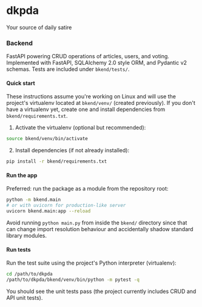 # dkpda
Your source of daily satire

### Backend
FastAPI powering CRUD operations of articles, users, and voting. Implemented with FastAPI, SQLAlchemy 2.0 style ORM, and Pydantic v2 schemas. Tests are included under `bkend/tests/`.

#### Quick start

These instructions assume you're working on Linux and will use the project's
virtualenv located at `bkend/venv/` (created previously). If you don't have a
virtualenv yet, create one and install dependencies from
`bkend/requirements.txt`.

1. Activate the virtualenv (optional but recommended):

```bash
source bkend/venv/bin/activate
```

2. Install dependencies (if not already installed):

```bash
pip install -r bkend/requirements.txt
```

#### Run the app

Preferred: run the package as a module from the repository root:

```bash
python -m bkend.main
# or with uvicorn for production-like server
uvicorn bkend.main:app --reload
```

Avoid running `python main.py` from inside the `bkend/` directory since that
can change import resolution behaviour and accidentally shadow standard library modules.

#### Run tests

Run the test suite using the project's Python interpreter (virtualenv):

```bash
cd /path/to/dkpda
/path/to/dkpda/bkend/venv/bin/python -m pytest -q
```

You should see the unit tests pass (the project currently includes CRUD and
API unit tests).

